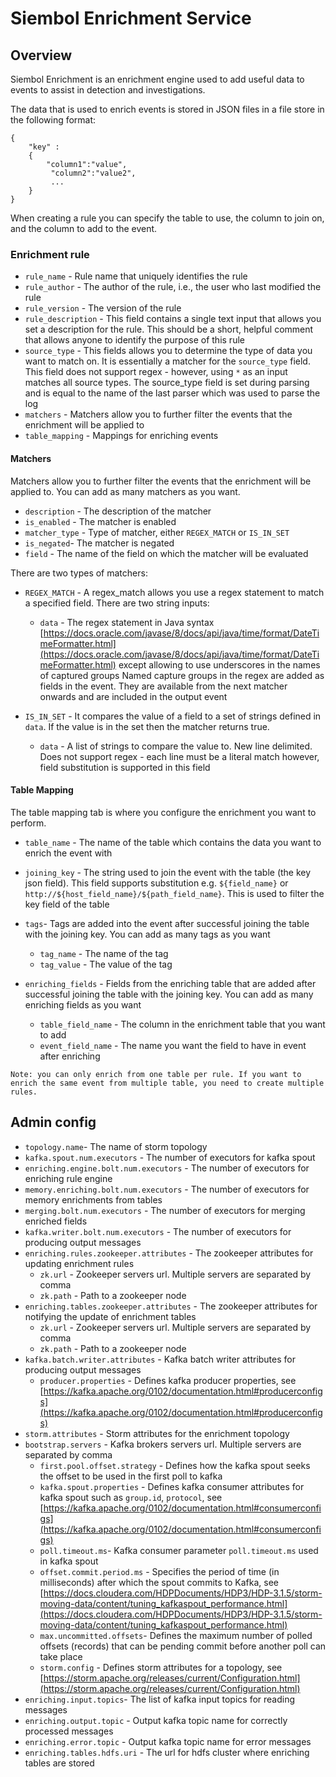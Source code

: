 # Siembol Enrichment Service
## Overview
Siembol Enrichment is an enrichment engine used to add useful data to events to assist in detection and investigations.  

The data that is used to enrich events is stored in JSON files in a file store in the following format: 
```
{ 
    "key" :
    {
        "column1":"value",
         "column2":"value2",
         ...
    }
}
 ``` 

 When creating a rule you can specify the table to use, the column to join on, and the column to add to the event.

### Enrichment rule 
- `rule_name` - Rule name that uniquely identifies the rule
- `rule_author` - The author of the rule, i.e., the user who last modified the rule
- `rule_version` - The version of the rule
- `rule_description` - This field contains a single text input that allows you set a description for the rule. This should be a short, helpful comment that allows anyone to identify the purpose of this rule
- `source_type` - This fields allows you to determine the type of data you want to match on. It is essentially a matcher for the `source_type` field. This field does not support regex - however, using `*` as an input matches all source types. The source_type field is set during parsing and is equal to the name of the last parser which was used to parse the log
- `matchers` - Matchers allow you to further filter the events that the enrichment will be applied to
- `table_mapping` - Mappings for enriching events

#### Matchers
Matchers allow you to further filter the events that the enrichment will be applied to. You can add as many matchers as you want.
- `description` - The description of the matcher
- `is_enabled` - The matcher is enabled
- `matcher_type` - Type of matcher, either `REGEX_MATCH` or `IS_IN_SET`
- `is_negated`- The matcher is negated
- `field` - The name of the field on which the matcher will be evaluated

There are two types of matchers:
- `REGEX_MATCH` - A regex_match allows you use a regex statement to match a specified field. There are two string inputs:
    - `data` - The regex statement in Java syntax [https://docs.oracle.com/javase/8/docs/api/java/time/format/DateTimeFormatter.html](https://docs.oracle.com/javase/8/docs/api/java/time/format/DateTimeFormatter.html) except allowing to use underscores in the names of captured groups Named capture groups in the regex are added as fields in the event. They are available from the next matcher onwards and are included in the output event

- `IS_IN_SET` - It compares the value of a field to a set of strings defined in `data`. If the value is in the set then the matcher returns true. 
    - `data` - A list of strings to compare the value to. New line delimited. Does not support regex - each line must be a literal match however, field substitution is supported in this field
    
#### Table Mapping
The table mapping tab is where you configure the enrichment you want to perform.

- `table_name` - The name of the table which contains the data you want to enrich the event with
- `joining_key` - The string used to join the event with the table (the key json field). This field supports substitution e.g. `${field_name}` or `http://${host_field_name}/${path_field_name}`. This is used to filter the key field of the table 
- `tags`- Tags are added into the event after successful joining the table with the joining key. You can add as many tags as you want
    - `tag_name` - The name of the tag
    - `tag_value` - The value of the tag

- `enriching_fields` - Fields from the enriching table that are added after successful joining the table with the joining key. You can add as many enriching fields as you want
    - `table_field_name` - The column in the enrichment table that you want to add
    - `event_field_name` - The name you want the field to have in event after enriching
```
Note: you can only enrich from one table per rule. If you want to enrich the same event from multiple table, you need to create multiple rules.
```
## Admin config
- `topology.name`- The name of storm topology
- `kafka.spout.num.executors` - The number of executors for kafka spout
- `enriching.engine.bolt.num.executors` - The number of executors for enriching rule engine
- `memory.enriching.bolt.num.executors` - The number of executors for memory enrichments from tables
- `merging.bolt.num.executors` - The number of executors for merging enriched fields
- `kafka.writer.bolt.num.executors` - The number of executors for producing output messages
- `enriching.rules.zookeeper.attributes` - The zookeeper attributes for updating enrichment rules
    - `zk.url` - Zookeeper servers url. Multiple servers are separated by comma
    - `zk.path` - Path to a zookeeper node
- `enriching.tables.zookeeper.attributes` - The zookeeper attributes for notifying the update of enrichment tables
    - `zk.url` - Zookeeper servers url. Multiple servers are separated by comma
    - `zk.path` - Path to a zookeeper node
- `kafka.batch.writer.attributes` - Kafka batch writer attributes for producing output messages
    - `producer.properties` - Defines kafka producer properties, see [https://kafka.apache.org/0102/documentation.html#producerconfigs](https://kafka.apache.org/0102/documentation.html#producerconfigs)
- `storm.attributes` - Storm attributes for the enrichment topology
- `bootstrap.servers` - Kafka brokers servers url. Multiple servers are separated by comma
    - `first.pool.offset.strategy` - Defines how the kafka spout seeks the offset to be used in the first poll to kafka
    - `kafka.spout.properties` - Defines kafka consumer attributes for kafka spout such as `group.id`, `protocol`, see [https://kafka.apache.org/0102/documentation.html#consumerconfigs](https://kafka.apache.org/0102/documentation.html#consumerconfigs)
    - `poll.timeout.ms`- Kafka consumer parameter `poll.timeout.ms` used in kafka spout
    - `offset.commit.period.ms` - Specifies the period of time (in milliseconds) after which the spout commits to Kafka, see [https://docs.cloudera.com/HDPDocuments/HDP3/HDP-3.1.5/storm-moving-data/content/tuning_kafkaspout_performance.html](https://docs.cloudera.com/HDPDocuments/HDP3/HDP-3.1.5/storm-moving-data/content/tuning_kafkaspout_performance.html)
    - `max.uncommitted.offsets`- Defines the maximum number of polled offsets (records) that can be pending commit before another poll can take place
    - `storm.config` - Defines storm attributes for a topology, see [https://storm.apache.org/releases/current/Configuration.html](https://storm.apache.org/releases/current/Configuration.html)
- `enriching.input.topics`- The list of kafka input topics for reading messages
- `enriching.output.topic` - Output kafka topic name for correctly processed messages
- `enriching.error.topic` - Output kafka topic name for error messages
- `enriching.tables.hdfs.uri` - The url for hdfs cluster where enriching tables are stored